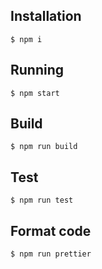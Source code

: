 ## Installation

```
$ npm i
```

## Running

```
$ npm start
```

## Build

```
$ npm run build
```

## Test

```
$ npm run test
```

## Format code

```
$ npm run prettier
```

